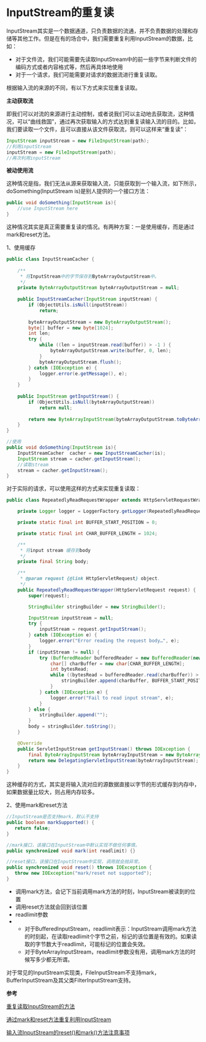 # InputStream的重复读

InputStream其实是一个数据通道，只负责数据的流通，并不负责数据的处理和存储等其他工作。但是在有的场合中，我们需要重复利用InputStream的数据，比如：

* 对于文件流，我们可能需要先读取InputStream中的前一些字节来判断文件的编码方式或者内容格式等，然后再具体地使用
* 对于一个请求，我们可能需要对请求的数据流进行重复读取。

根据输入流的来源的不同，有以下方式来实现重复读取。

**主动获取流**

即我们可以对流的来源进行主动控制，或者说我们可以主动地去获取流，这种情况，可以“曲线救国”，通过再次获取输入的方式达到重复读输入流的目的。比如，我们要读取一个文件，且可以直接从该文件获取流，则可以这样来“重复读”：

```java
InputStream inputStream = new FileInputStream(path);  
//利用inputStream  
inputStream = new FileInputStream(path);  
//再次利用inputStream  
```

**被动使用流**

这种情况是指，我们无法从源来获取输入流，只能获取到一个输入流，如下所示，doSomething\(InputStream is\)是别人提供的一个接口方法：

```java
public void doSomething(InputStream is){
    //use InputStream here
}
```

这种情况其实是真正需要重复读的情况。有两种方案：一是使用缓存，而是通过mark和reset方法。

1、使用缓存

```java
public class InputStreamCacher {  
            
    /** 
     * 将InputStream中的字节保存到ByteArrayOutputStream中。 
     */  
    private ByteArrayOutputStream byteArrayOutputStream = null;  
      
    public InputStreamCacher(InputStream inputStream) {  
        if (ObjectUtils.isNull(inputStream))  
            return;  
          
        byteArrayOutputStream = new ByteArrayOutputStream();  
        byte[] buffer = new byte[1024];    
        int len;    
        try {  
            while ((len = inputStream.read(buffer)) > -1 ) {    
                byteArrayOutputStream.write(buffer, 0, len);    
            }  
            byteArrayOutputStream.flush();  
        } catch (IOException e) {  
            logger.error(e.getMessage(), e);  
        }    
    }  
      
    public InputStream getInputStream() {  
        if (ObjectUtils.isNull(byteArrayOutputStream))  
            return null;  
          
        return new ByteArrayInputStream(byteArrayOutputStream.toByteArray());  
    }  
} 

//使用
public void doSomething(InputStream is){
    InputStreamCacher  cacher = new InputStreamCacher(is);  
    InputStream stream = cacher.getInputStream();  
    //读取stream
    stream = cacher.getInputStream(); 
}

```

对于实际的请求，可以使用这样的方式来实现重复读取：

```java
public class RepeatedlyReadRequestWrapper extends HttpServletRequestWrapper {

    private Logger logger = LoggerFactory.getLogger(RepeatedlyReadRequestWrapper.class);

    private static final int BUFFER_START_POSITION = 0;

    private static final int CHAR_BUFFER_LENGTH = 1024;

    /**
     * 将input stream 缓存到body
     */
    private final String body;

    /**
     * @param request {@link HttpServletRequest} object.
     */
    public RepeatedlyReadRequestWrapper(HttpServletRequest request) {
        super(request);

        StringBuilder stringBuilder = new StringBuilder();

        InputStream inputStream = null;
        try {
            inputStream = request.getInputStream();
        } catch (IOException e) {
            logger.error("Error reading the request body…", e);
        }
        if (inputStream != null) {
            try (BufferedReader bufferedReader = new BufferedReader(new InputStreamReader(inputStream))) {
                char[] charBuffer = new char[CHAR_BUFFER_LENGTH];
                int bytesRead;
                while ((bytesRead = bufferedReader.read(charBuffer)) > 0) {
                    stringBuilder.append(charBuffer, BUFFER_START_POSITION, bytesRead);
                }
            } catch (IOException e) {
                logger.error("Fail to read input stream", e);
            }
        } else {
            stringBuilder.append("");
        }
        body = stringBuilder.toString();
    }

    @Override
    public ServletInputStream getInputStream() throws IOException {
        final ByteArrayInputStream byteArrayInputStream = new ByteArrayInputStream(body.getBytes());
        return new DelegatingServletInputStream(byteArrayInputStream);
    }
}
```

这种缓存的方式，其实是将输入流对应的源数据直接以字节的形式缓存到内存中，如果数据量比较大，则占用内存较多。

2、使用mark和reset方法

```java
//InputStream是否支持mark，默认不支持
public boolean markSupported() {  
   return false;  
} 

//mark接口，该接口在InputStream中默认实现不做任何事情。 
public synchronized void mark(int readlimit) {}  

//reset接口，该接口在InputStream中实现，调用就会抛异常。 
public synchronized void reset() throws IOException {  
   throw new IOException("mark/reset not supported");  
}
```

* 调用mark方法，会记下当前调用mark方法的时刻，InputStream被读到的位置
* 调用reset方法就会回到该位置
* readlimit参数
* * 对于BufferedInputStream，readlimit表示：InputStream调用mark方法的时刻起，在读取readlimit个字节之前，标记的该位置是有效的。如果读取的字节数大于readlimit，可能标记的位置会失效。 
  * 对于ByteArrayInputStream，readlimit参数没有用，调用mark方法的时候写多少都无所谓。 

对于常见的InputStream实现类，FileInputStream不支持mark，BufferInputStream及其父类FilterInputStream支持。

**参考**

[重复读取InputStream的方法](http://zhangbo-peipei-163-com.iteye.com/blog/2022442)

[通过mark和reset方法重复利用InputStream](https://blog.csdn.net/guoyf123321/article/details/50281007)

[输入流InputStream的reset\(\)和mark\(\)方法注意事项](https://blog.csdn.net/u011494050/article/details/41891817)

  




